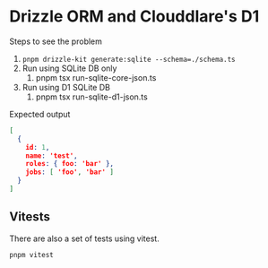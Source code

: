 # Drizzle ORM and Clouddlare's D1

Steps to see the problem

1. `pnpm drizzle-kit generate:sqlite --schema=./schema.ts` 
2. Run using SQLite DB only
   1. pnpm tsx run-sqlite-core-json.ts
3. Run using D1 SQLite DB
   1. pnpm tsx run-sqlite-d1-json.ts

Expected output
```json
[
  {
    id: 1,
    name: 'test',
    roles: { foo: 'bar' },
    jobs: [ 'foo', 'bar' ]
  }
]
```

## Vitests

There are also a set of tests using vitest.

`pnpm vitest`